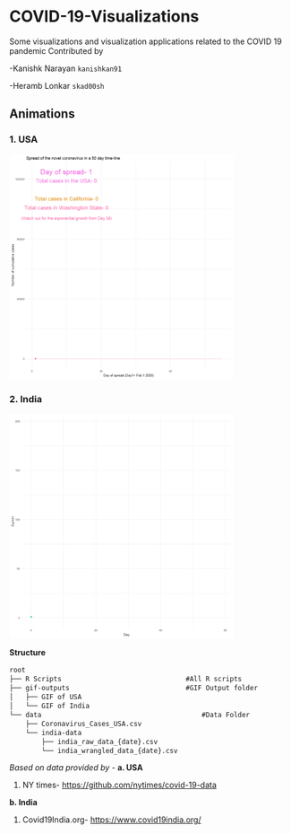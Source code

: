 # COVID-19-Visualizations
Some visualizations and visualization applications related to the COVID 19 pandemic
Contributed by

-Kanishk Narayan `kanishkan91`

-Heramb Lonkar  `skad00sh`

## Animations
### 1. USA
<img src="https://github.com/kanishkan91/COVID-19-Visualizations/raw/master/gif-outputs/Corona_USA.gif" width="400" height="400">

### 2. India
<img src="https://github.com/kanishkan91/COVID-19-Visualizations/raw/master/gif-outputs/Corona_India.gif" width="400" height="400">

**Structure**
```
root
├── R Scripts                               #All R scripts
├── gif-outputs                             #GIF Output folder
│   ├── GIF of USA         
│   └── GIF of India               
└── data                                        #Data Folder
    ├── Coronavirus_Cases_USA.csv
    └── india-data
        ├── india_raw_data_{date}.csv
        └── india_wrangled_data_{date}.csv

```
   
  



*Based on data provided by -*
**a. USA**
1) NY times- https://github.com/nytimes/covid-19-data

**b. India**
1) Covid19India.org- https://www.covid19india.org/

